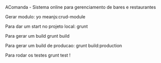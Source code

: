 AComanda - Sistema online para gerenciamento de bares e restaurantes

Gerar modulo:
yo meanjs:crud-module <module-name>

Para dar um start no projeto local:
grunt

Para gerar um build
grunt build

Para gerar um build de producao:
grunt build:production

Para rodar os testes
grunt test
!